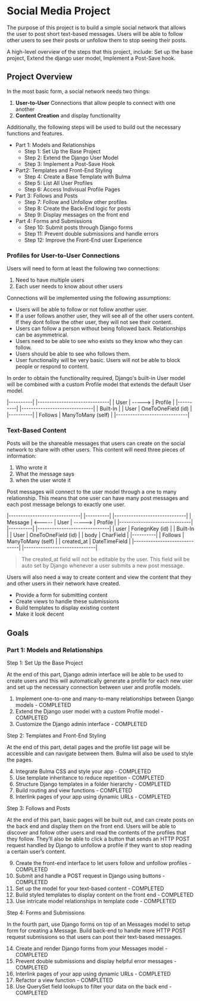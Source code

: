 # **Social Media Project**

The purpose of this project is to build a simple social network that allows the user to post short text-based messages. Users will be able to follow other users to see their posts or unfollow them to stop seeing their posts.

A high-level overview of the steps that this project, include: Set up the base project, Extend the django user model, Implement a Post-Save hook.

## **Project Overview**

In the most basic form, a social network needs two things:

1. **User-to-User** Connections that allow people to connect with one another
2. **Content Creation** and display functionality

Additionally, the following steps will be used to build out the necessary functions and features.

* Part 1: Models and Relationships
    * Step 1: Set Up the Base Project
    * Step 2: Extend the Django User Model
    * Step 3: Implement a Post-Save Hook
* Part2: Templates and Front-End Styling
    * Step 4: Create a Base Template with Bulma
    * Step 5: List All User Profiles
    * Step 6: Access Indivisual Profile Pages
* Part 3: Follows and Posts
    * Step 7: Follow and Unfollow other profiles
    * Step 8: Create the Back-End logic for posts
    * Step 9: Display messages on the front end
* Part 4: Forms and Submissions
    * Step 10: Submit posts through Django forms
    * Step 11: Prevent double submissions and handle errors
    * Step 12: Improve the Front-End user Experience 

### **Profiles for User-to-User Connections**

Users will need to form at least the following two connections:

1. Need to have multiple users
2. Each user needs to know about other users

Connections will be implemented using the following assumptions:

* Users will be able to follow or not follow another user.
* If a user follows another user, they will see all of the other users content. If they dont follow the other user, they will not see their content.
* Users can follow a person without being followed back. Relationships can be asymmetrical.
* Users need to be able to see who exists so they know who they can follow.
* Users should be able to see who follows them.
* User functionality will be very basic. Users will not be able to block people or respond to content.

In order to obtain the functionality required, Django's built-in User model will be combined with a custom Profile model that extends the default User model.

|----------|        |------------------------------|
|   User   | -----> |    Profile                   |
|----------|        |------------------------------|
| Built-In |        | User    | OneToOneField (id) |
|----------|        | Follows | ManyToMany (self)  |
                    |------------------------------|

### Text-Based Content

Posts will be the shareable messages that users can create on the social network to share with other users. This content will need three pieces of information:

1. Who wrote it
2. What the message says
3. when the user wrote it

Post messages will connect to the user model through a one to many relationship. This means that one user can have many post messages and each post message belongs to exactly one user.

|------------------------------|        |----------|        |------------------------------|
| Message                      | <----- |   User   | -----> |    Profile                   |
|------------------------------|        |----------|        |------------------------------|
| user       | ForiegnKey (id) |        | Built-In |        | User    | OneToOneField (id) |
| body       | CharField       |        |----------|        | Follows | ManyToMany (self)  |
| created_at | DateTimeField   |                            |------------------------------|
|------------------------------|

>The created_at field will not be editable by the user. This field will be auto set by Django whenever a user submits a new post message.

Users will also need a way to create content and view the content that they and other users in their network have created.

* Provide a form for submitting content
* Create views to handle these submissions
* Build templates to display existing content
* Make it look decent

## Goals

### Part 1: Models and Relationships

Step 1: Set Up the Base Project

At the end of this part, Django admin interface will be able to be used to create users and this will automatically generate a profile for each new user and set up the necessary connection between user and profile models.

1. Implement one-to-one and many-to-many relationships between Django models - COMPLETED
2. Extend the Django user model with a custom Profile model - COMPLETED
3. Customize the Django admin interface - COMPLETED

Step 2: Templates and Front-End Styling

At the end of this part, detail pages and the profile list page will be accessible and can navigate between them. Bulma will also be used to style the pages.

4. Integrate Bulma CSS and style your app - COMPLETED
5. Use template inheritance to reduce repetition - COMPLETED
6. Structure Django templates in a folder hierarchy - COMPLETED
7. Build routing and view functions - COMPLETED
8. Interlink pages of your app using dynamic URLs - COMPLETED

Step 3: Follows and Posts

At the end of this part, basic pages will be built out, and can create posts on the back end and display them on the front end. Users will be able to discover and follow other users and read the contents of the profiles that they follow. They’ll also be able to click a button that sends an HTTP POST request handled by Django to unfollow a profile if they want to stop reading a certain user’s content.

9. Create the front-end interface to let users follow and unfollow profiles - COMPLETED
10. Submit and handle a POST request in Django using buttons - COMPLETED
11. Set up the model for your text-based content - COMPLETED
12. Build styled templates to display content on the front end - COMPLETED
13. Use intricate model relationships in template code - COMPLETED

Step 4: Forms and Submissions

In the fourth part, use Django forms on top of an Messages model to setup form for creating a Message. Build back-end to handle more HTTP POST request submissions so that users can post their text-based messages.

14. Create and render Django forms from your Messages model - COMPLETED
15. Prevent double submissions and display helpful error messages - COMPLETED
16. Interlink pages of your app using dynamic URLs - COMPLETED
17. Refactor a view function - COMPLETED
18. Use QuerySet field lookups to filter your data on the back end - COMPLETED
